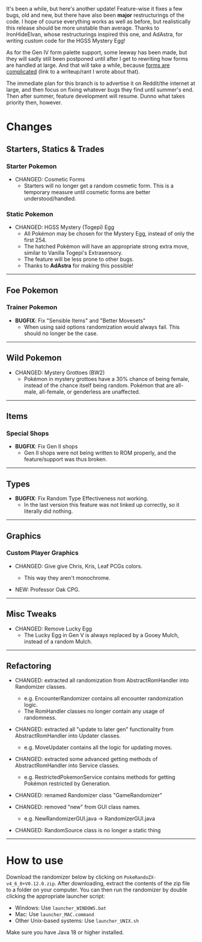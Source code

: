 It's been a while, but here's another update! Feature-wise it fixes a few bugs, old and new, but there have also been **major** restructurings of the code. I hope of course everything works as well as before, but realistically this release should be more unstable than average. Thanks to IronHideElvan, whose restructurings inspired this one, and AdAstra, for writing custom code for the HGSS Mystery Egg!

As for the Gen IV form palette support, some leeway has been made, but they will sadly still been postponed until after I get to rewriting how forms are handled at large. And that will take a while, because [forms are complicated](https://voliol.neocities.org/articles/formscomplicated) (link to a writeup/rant I wrote about that).

The immediate plan for this branch is to advertise it on Reddit/the internet at large, and then focus on fixing whatever bugs they find until summer's end. Then after summer, feature development will resume. Dunno what takes priority then, however.

# Changes

## Starters, Statics & Trades

### Starter Pokemon

- CHANGED: Cosmetic Forms
    - Starters will no longer get a random cosmetic form. This is a temporary measure until cosmetic forms are better understood/handled.

### Static Pokemon

- CHANGED: HGSS Mystery (Togepi) Egg
    - All Pokémon may be chosen for the Mystery Egg, instead of only the first 254.
    - The hatched Pokémon will have an appropriate strong extra move, similar to Vanilla Togepi's Extrasensory.
    - The feature will be less prone to other bugs.
    - Thanks to **AdAstra** for making this possible!

---
## Foe Pokemon

### Trainer Pokemon

- **BUGFIX**: Fix "Sensible Items" and "Better Movesets"
    - When using said options randomization would always fail. This should no longer be the case.

---
## Wild Pokemon

- CHANGED: Mystery Grottoes (BW2)
    - Pokémon in mystery grottoes have a 30% chance of being female, instead of the chance itself being random. Pokémon that are all-male, all-female, or genderless are unaffected.

---
## Items

### Special Shops

- **BUGFIX**: Fix Gen II shops
    - Gen II shops were not being written to ROM properly, and the feature/support was thus broken.
    
---
## Types

- **BUGFIX**: Fix Random Type Effectiveness not working.
    - In the last version this feature was not linked up correctly, so it literally did nothing.
    
---
## Graphics

### Custom Player Graphics

- CHANGED: Give give Chris, Kris, Leaf PCGs colors.
    - This way they aren't monochrome.

- NEW: Professor Oak CPG.

---
## Misc Tweaks

- CHANGED: Remove Lucky Egg
    - The Lucky Egg in Gen V is always replaced by a Gooey Mulch, instead of a random Mulch.

---
## Refactoring

- CHANGED: extracted all randomization from AbstractRomHandler into Randomizer classes.
    - e.g. EncounterRandomizer contains all encounter randomization logic. 
    - The RomHandler classes no longer contain any usage of randomness.
 
- CHANGED: extracted all "update to later gen" functionality from AbstractRomHandler into Updater classes.
    - e.g. MoveUpdater contains all the logic for updating moves.

- CHANGED: extracted some advanced getting methods of AbstractRomHandler into Service classes.
    - e.g. RestrictedPokemonService contains methods for getting Pokémon restricted by Generation. 

- CHANGED: renamed Randomizer class "GameRandomizer"
 
- CHANGED: removed "new" from GUI class names.
    - e.g. NewRandomizerGUI.java -> RandomizerGUI.java

- CHANGED: RandomSource class is no longer a static thing

---

# How to use

Download the randomizer below by clicking on `PokeRandoZX-v4_6_0+V0.12.0.zip`. After downloading, extract the contents of the zip file to a folder on your computer. You can then run the randomizer by double clicking the appropriate launcher script:

- Windows: Use `launcher_WINDOWS.bat`
- Mac: Use `launcher_MAC.command`
- Other Unix-based systems: Use `launcher_UNIX.sh`

Make sure you have Java 18 or higher installed.